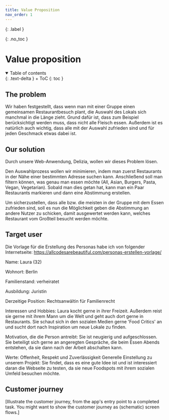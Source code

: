 ```yaml
---
title: Value Proposition
nav_order: 1
---
```


{: .label }


{: .no_toc }
# Value proposition

<details open markdown="block">
{: .text-delta }
<summary>Table of contents</summary>
+ ToC
{: toc }
</details>

## The problem

Wir haben festgestellt, dass wenn man mit einer Gruppe einen gemeinsamen Restaurantbesuch plant, die Auswahl des Lokals sich manchmal in die Länge zieht. Grund dafür ist, dass zum Beispiel berücksichtigt werden muss, dass nicht alle Fleisch essen. Außerdem ist es natürlich auch wichtig, dass alle mit der Auswahl zufrieden sind und für jeden Geschmack etwas dabei ist. 

## Our solution

Durch unsere Web-Anwendung, Delizia, wollen wir dieses Problem lösen. 

Den Auswahlprozess wollen wir minimieren, indem man zuerst Restaurants in der Nähe einer bestimmten Adresse suchen kann. Anschließend soll man filtern können, was genau man essen möchte (All, Asian, Burgers, Pasta, Vegan, Vegetarian). Sobald man dies getan hat, kann man ein Paar Restaurants markieren und dann eine Abstimmung erstellen.

Um sicherzustellen, dass alle bzw. die meisten in der Gruppe mit dem Essen zufrieden sind, soll es nun die Möglichkeit geben die Abstimmung an andere Nutzer zu schicken, damit ausgewertet werden kann, welches Restaurant vom Großteil besucht werden möchte.

## Target user


Die Vorlage für die Erstellung des Personas habe ich von folgender Internetseite: https://allcodesarebeautiful.com/personas-erstellen-vorlage/ 


Name: Laura (32)

Wohnort: Berlin

Familienstand: verheiratet

Ausbildung: Juristin

Derzeitige Position: Rechtsanwältin für Familienrecht

Interessen und Hobbies: Laura kocht gerne in ihrer Freizeit. Außerdem reist sie gerne mit ihrem Mann um die Welt und geht auch dort gerne in Restaurants. Sie schaut sich in den sozialen Medien gerne 'Food Critics' an und sucht dort nach Inspiration um neue Lokale zu finden.

Motivation, die die Person antreibt: Sie ist neugierig und aufgeschlossen. Sie beteiligt sich gerne an angeregten Gespräche, die beim Essen Abends entstehen, da sie dann nach der Arbeit abschalten kann.

Werte: Offenheit, Respekt und Zuverlässigkeit
Generelle Einstellung zu unserem Projekt: Sie findet, dass es eine gute Idee ist und ist interessiert daran die Webseite zu testen, da sie neue Foodspots mit ihrem sozialen Umfeld besuchen möchte.

## Customer journey

[Illustrate the customer journey, from the app's entry point to a completed task. You might want to show the customer journey as (schematic) screen flows.]